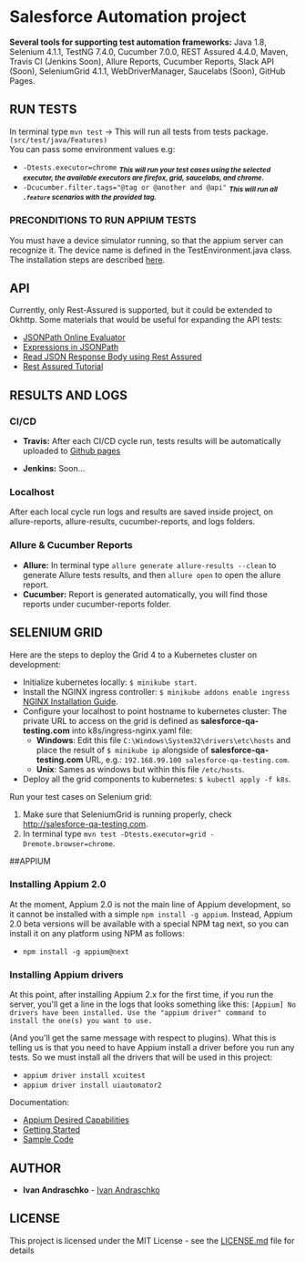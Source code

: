 # Salesforce Automation project

**Several tools for supporting test automation frameworks:**
Java 1.8, Selenium 4.1.1, TestNG 7.4.0, Cucumber 7.0.0, REST Assured 4.4.0, Maven, Travis CI (Jenkins Soon), Allure Reports, Cucumber Reports, Slack API (Soon), SeleniumGrid 4.1.1, WebDriverManager, Saucelabs (Soon), GitHub Pages.

## RUN TESTS

In terminal type `mvn test` -> This will run all tests from tests package.`(src/test/java/Features)`  
You can pass some environment values e.g:
   - `-Dtests.executor=chrome` <sub>_**This will run your test cases using the selected executor, the available executors are firefox, grid, saucelabs, and chrome.**_</sub>
   - `-Dcucumber.filter.tags="@tag or @another and @api"` <sub>_**This will run all `.feature` scenarios with the provided tag.**_</sub>
### PRECONDITIONS TO RUN APPIUM TESTS
You must have a device simulator running, so that the appium server can recognize it. The device name is defined in the TestEnvironment.java class. The installation steps are described [here](#APPIUM).

## API 
Currently, only Rest-Assured is supported, but it could be extended to Okhttp. Some materials that would be useful for expanding the API tests:
- [JSONPath Online Evaluator](https://jsonpath.com/)
- [Expressions in JSONPath](https://toolsqa.com/rest-assured/expressions-in-jsonpath/)
- [Read JSON Response Body using Rest Assured](https://toolsqa.com/rest-assured/read-json-response-body-using-rest-assured/)
- [Rest Assured Tutorial](https://www.toolsqa.com/rest-assured-tutorial/)


## RESULTS AND LOGS
### CI/CD
- **Travis:** After each CI/CD cycle run, tests results will be automatically uploaded to [Github pages](https://ivan-andraschko.github.io/salesforce-automation/)

- **Jenkins:** Soon...

### Localhost
After each local cycle run logs and results are saved inside project, on allure-reports, allure-results, cucumber-reports, and logs folders.
### Allure & Cucumber Reports
- **Allure:** In terminal type `allure generate allure-results --clean` to generate Allure tests results, and then `allure open` to open the allure report.  
- **Cucumber:** Report is generated automatically, you will find those reports under cucumber-reports folder.
## SELENIUM GRID 
Here are the steps to deploy the Grid 4 to a Kubernetes cluster on development:
- Initialize kubernetes locally: `$ minikube start`.
- Install the NGINX ingress controller: `$ minikube addons enable ingress` [NGINX Installation Guide](https://kubernetes.github.io/ingress-nginx/deploy/).
- Configure your localhost to point hostname to kubernetes cluster: The private URL to access on the grid is defined as **salesforce-qa-testing.com** into k8s/ingress-nginx.yaml file:
  - **Windows**: Edit this file `C:\Windows\System32\drivers\etc\hosts` and place the result of `$ minikube ip` alongside of **salesforce-qa-testing.com** URL, e.g.: `192.168.99.100 salesforce-qa-testing.com`. 
  - **Unix**: Sames as windows but within this file `/etc/hosts`.
- Deploy all the grid components to kubernetes: `$ kubectl apply -f k8s`.

Run your test cases on Selenium grid:
1. Make sure that SeleniumGrid is running properly, check http://salesforce-qa-testing.com.
2. In terminal type `mvn test -Dtests.executor=grid -Dremote.browser=chrome`.

##APPIUM
### Installing Appium 2.0
At the moment, Appium 2.0 is not the main line of Appium development, so it cannot be installed with a simple `npm install -g appium`. Instead, Appium 2.0 beta versions will be available with a special NPM tag next, so you can install it on any platform using NPM as follows:
- `npm install -g appium@next`

### Installing Appium drivers
At this point, after installing Appium 2.x for the first time, if you run the server, you'll get a line in the logs that looks something like this:
`[Appium] No drivers have been installed. Use the "appium driver" command to install the one(s) you want to use.`

(And you'll get the same message with respect to plugins). What this is telling us is that you need to have Appium install a driver before you run any tests. So we must install all the drivers that will be used in this project:
- `appium driver install xcuitest`
- `appium driver install uiautomator2`

Documentation:
- [Appium Desired Capabilities](http://appium.io/docs/en/writing-running-appium/caps/)
- [Getting Started](https://github.com/appium/appium/blob/master/docs/en/about-appium/getting-started.md)
- [Sample Code](https://github.com/appium/appium/tree/master/sample-code/java)

## AUTHOR
- **Ivan Andraschko** - [Ivan Andraschko](https://www.linkedin.com/in/ivan-andraschko/)
## LICENSE
This project is licensed under the MIT License - see the [LICENSE.md](LICENSE.md) file for details

